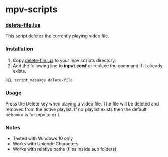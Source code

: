 
# mpv-scripts
### [delete-file.lua](delete-file.lua)
This script deletes the currently playing video file.
### Installation
1. Copy [delete-file.lua](delete-file.lua) to your mpv scripts directory.
2. Add the following line to **input.conf** or replace the command if it already exists.
```
DEL script_message delete-file
```
### Usage
Press the Delete key when playing a video file. The file will be deleted and removed from the active playlist. If no playlist exists then the default behavior is for mpv to exit.
### Notes
* Tested with Windows 10 only
* Works with Unicode Characters
* Works with relative paths (files inside sub folders)
